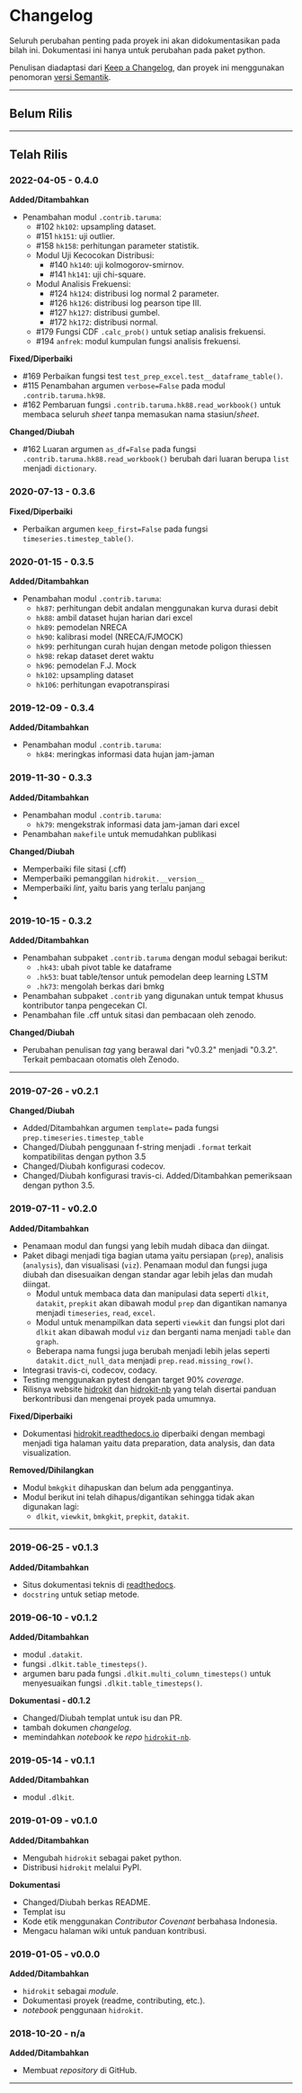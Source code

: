 # Changelog
Seluruh perubahan penting pada proyek ini akan didokumentasikan pada bilah ini. Dokumentasi ini hanya untuk perubahan pada paket python.

Penulisan diadaptasi dari [Keep a Changelog](https://keepachangelog.com/id-ID/1.0.0/), dan proyek ini menggunakan penomoran [versi Semantik](https://semver.org/lang/id/spec/v2.0.0.html). 

---

## Belum Rilis

---

## Telah Rilis

### 2022-04-05 - 0.4.0

**Added/Ditambahkan**
- Penambahan modul `.contrib.taruma`:
  - #102 `hk102`: upsampling dataset.
  - #151 `hk151`: uji outlier.
  - #158 `hk158`: perhitungan parameter statistik.
  - Modul Uji Kecocokan Distribusi:
    - #140 `hk140`: uji kolmogorov-smirnov.
    - #141 `hk141`: uji chi-square.
  - Modul Analisis Frekuensi:
    - #124 `hk124`: distribusi log normal 2 parameter.
    - #126 `hk126`: distribusi log pearson tipe III.
    - #127 `hk127`: distribusi gumbel.
    - #172 `hk172`: distribusi normal.
  - #179 Fungsi CDF `.calc_prob()` untuk setiap analisis frekuensi.
  - #194 `anfrek`: modul kumpulan fungsi analisis frekuensi.

**Fixed/Diperbaiki**
- #169 Perbaikan fungsi test `test_prep_excel.test__dataframe_table()`.
- #115 Penambahan argumen `verbose=False` pada modul `.contrib.taruma.hk98`.
- #162 Pembaruan fungsi `.contrib.taruma.hk88.read_workbook()` untuk membaca seluruh _sheet_ tanpa memasukan nama stasiun/_sheet_. 

**Changed/Diubah**
- #162 Luaran argumen `as_df=False` pada fungsi `.contrib.taruma.hk88.read_workbook()` berubah dari luaran berupa `list` menjadi `dictionary`. 

### 2020-07-13 - 0.3.6

**Fixed/Diperbaiki**
- Perbaikan argumen `keep_first=False` pada fungsi `timeseries.timestep_table()`.

### 2020-01-15 - 0.3.5

**Added/Ditambahkan**
- Penambahan modul `.contrib.taruma`:
  - `hk87`: perhitungan debit andalan menggunakan kurva durasi debit
  - `hk88`: ambil dataset hujan harian dari excel
  - `hk89`: pemodelan NRECA
  - `hk90`: kalibrasi model (NRECA/FJMOCK)
  - `hk99`: perhitungan curah hujan dengan metode poligon thiessen
  - `hk98`: rekap dataset deret waktu
  - `hk96`: pemodelan F.J. Mock
  - `hk102`: upsampling dataset
  - `hk106`: perhitungan evapotranspirasi

### 2019-12-09 - 0.3.4

**Added/Ditambahkan**
- Penambahan modul `.contrib.taruma`:
  - `hk84`: meringkas informasi data hujan jam-jaman

### 2019-11-30 - 0.3.3

**Added/Ditambahkan**
- Penambahan modul `.contrib.taruma`:
  - `hk79`: mengekstrak informasi data jam-jaman dari excel
- Penambahan `makefile` untuk memudahkan publikasi

**Changed/Diubah**
- Memperbaiki file sitasi (.cff)
- Memperbaiki pemanggilan `hidrokit.__version__`
- Memperbaiki _lint_, yaitu baris yang terlalu panjang
- 

### 2019-10-15 - 0.3.2

**Added/Ditambahkan**
- Penambahan subpaket `.contrib.taruma` dengan modul sebagai berikut:
  - `.hk43`: ubah pivot table ke dataframe
  - `.hk53`: buat table/tensor untuk pemodelan deep learning LSTM
  - `.hk73`: mengolah berkas dari bmkg
- Penambahan subpaket `.contrib` yang digunakan untuk tempat khusus kontributor tanpa pengecekan CI.
- Penambahan file .cff untuk sitasi dan pembacaan oleh zenodo.

**Changed/Diubah**
- Perubahan penulisan _tag_ yang berawal dari "v0.3.2" menjadi "0.3.2". Terkait pembacaan otomatis oleh Zenodo.

---
### 2019-07-26 - v0.2.1

**Changed/Diubah**
- Added/Ditambahkan argumen `template=` pada fungsi `prep.timeseries.timestep_table`
- Changed/Diubah penggunaan f-string menjadi `.format` terkait kompatibilitas dengan python 3.5
- Changed/Diubah konfigurasi codecov.
- Changed/Diubah konfigurasi travis-ci. Added/Ditambahkan pemeriksaan dengan python 3.5.  


### 2019-07-11 - v0.2.0

**Added/Ditambahkan**
- Penamaan modul dan fungsi yang lebih mudah dibaca dan diingat. 
- Paket dibagi menjadi tiga bagian utama yaitu persiapan (`prep`), analisis (`analysis`), dan visualisasi (`viz`). Penamaan modul dan fungsi juga diubah dan disesuaikan dengan standar agar lebih jelas dan mudah diingat.
  - Modul untuk membaca data dan manipulasi data seperti `dlkit`, `datakit`, `prepkit` akan dibawah modul `prep` dan digantikan namanya menjadi `timeseries`, `read`, `excel`.
  - Modul untuk menampilkan data seperti `viewkit` dan fungsi plot dari `dlkit` akan dibawah modul `viz` dan berganti nama menjadi `table` dan `graph`. 
  - Beberapa nama fungsi juga berubah menjadi lebih jelas seperti `datakit.dict_null_data` menjadi `prep.read.missing_row()`. 
- Integrasi travis-ci, codecov, codacy.
- Testing menggunakan pytest dengan target 90% _coverage_.
- Rilisnya website [hidrokit] dan [hidrokit-nb] yang telah disertai panduan berkontribusi dan mengenai proyek pada umumnya. 

**Fixed/Diperbaiki**
- Dokumentasi [hidrokit.readthedocs.io] diperbaiki dengan membagi menjadi tiga halaman yaitu data preparation, data analysis, dan data visualization.

**Removed/Dihilangkan**
- Modul `bmkgkit` dihapuskan dan belum ada penggantinya.
- Modul berikut ini telah dihapus/digantikan sehingga tidak akan digunakan lagi:
  - `dlkit`, `viewkit`, `bmkgkit`, `prepkit`, `datakit`.

---
### 2019-06-25 - v0.1.3

**Added/Ditambahkan**
- Situs dokumentasi teknis di [readthedocs](https://hidrokit.rtfd.io).
- `docstring` untuk setiap metode.

### 2019-06-10 - v0.1.2

**Added/Ditambahkan**
- modul `.datakit`.
- fungsi `.dlkit.table_timesteps()`.
- argumen baru pada fungsi `.dlkit.multi_column_timesteps()` untuk menyesuaikan fungsi `.dlkit.table_timesteps()`.

**Dokumentasi - d0.1.2**
- Changed/Diubah templat untuk isu dan PR.
- tambah dokumen _changelog_.
- memindahkan _notebook_ ke _repo_ [`hidrokit-nb`](https://github.com/taruma/hidrokit-nb).

### 2019-05-14 - v0.1.1

**Added/Ditambahkan**
- modul `.dlkit`.

### 2019-01-09 - v0.1.0

**Added/Ditambahkan**
- Mengubah `hidrokit` sebagai paket python.
- Distribusi `hidrokit` melalui PyPI.

**Dokumentasi**
- Changed/Diubah berkas README.
- Templat isu
- Kode etik menggunakan _Contributor Covenant_ berbahasa Indonesia.
- Mengacu halaman wiki untuk panduan kontribusi.

### 2019-01-05 - v0.0.0

**Added/Ditambahkan**
- `hidrokit` sebagai _module_.
- Dokumentasi proyek (readme, contributing, etc.).
- _notebook_ penggunaan `hidrokit`.

### 2018-10-20 - n/a

**Added/Ditambahkan**
- Membuat _repository_ di GitHub.

---

[hidrokit]: https://hidrokit.github.io/hidrokit
[hidrokit-nb]: https://hidrokit.github.io/notebook
[hidrokit.readthedocs.io]: https://hidrokit.rtfd.io